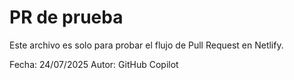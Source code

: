 # PR de prueba

Este archivo es solo para probar el flujo de Pull Request en Netlify.

Fecha: 24/07/2025
Autor: GitHub Copilot
